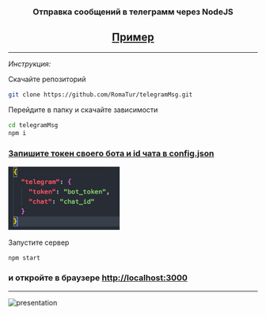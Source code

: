 
<h3 align='center'><b>Отправка сообщений в телеграмм через NodeJS</b></h3>

<h2 align='center'>
<a href='http://romatur.xyz:3003' target='_blank'>Пример</a>
</h2>

---

*Инструкция:*

Скачайте репозиторий
``` bash
git clone https://github.com/RomaTur/telegramMsg.git
```

Перейдите в папку и скачайте зависимости
``` bash
cd telegramMsg
npm i
```

<h3><a target='__blank' href='https://habrahabr.ru/post/348332/'><u>Запишите токен своего бота и id чата в config.json</u></a></h3>

<img src="https://raw.githubusercontent.com/RomaTur/telegramMsg/master/markdown/config.png" alt="config" width='225px' height='128px'>

Запустите сервер
``` bash
npm start
```

 <h3>и откройте в браузере <a href='http://localhost:3000' target='_blank'>http://localhost:3000</a></h3>
 
---

<img src="https://media.giphy.com/media/xThta3HxApJjJe56zm/giphy.gif" alt="presentation" width='480px' height='404px'>
